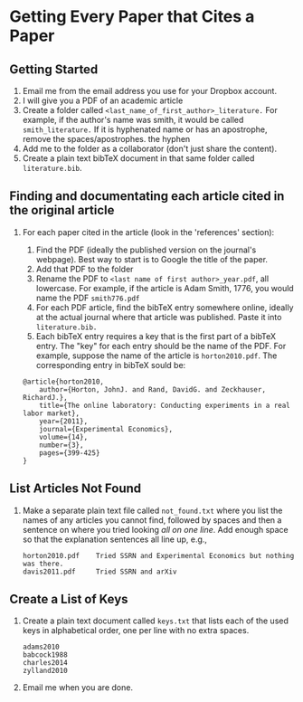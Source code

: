 Getting Every Paper that Cites a Paper
======================================

Getting Started
---------------
1. Email me from the email address you use for your Dropbox account. 
1. I will give you a PDF of an academic article
1. Create a folder called `<last_name_of_first_author>_literature.` For example, if the author's name was smith, it
would be called `smith_literature.` If it is hyphenated name or has an
apostrophe, remove the spaces/apostrophes. 
the hyphen  
1. Add me to the folder as a collaborator (don't just share the content). 
1. Create a plain text bibTeX document in that same folder called `literature.bib`.   

Finding and documentating each article cited in the original article 
---------------------------------------------------------------------
1. For each paper cited in the article (look in the 'references' section): 
   1. Find the PDF (ideally the published version on the journal's webpage). Best way to start is to Google the title of the paper.  
   1. Add that PDF to the folder 
   1. Rename the PDF to `<last name of first author>_year.pdf`, all lowercase. For
   example, if the article is Adam Smith, 1776, you would name the PDF `smith776.pdf` 
   1. For each PDF article, find the bibTeX entry somewhere online,
ideally at the actual journal where that article was published. Paste
it into `literature.bib.`
   1. Each bibTeX entry requires a key that is the first part of a bibTeX
entry. The "key" for each entry should be the name of the PDF.
For example, suppose the name of the article is `horton2010.pdf`.
The corresponding entry in bibTeX sould be: 
	
	```
	@article{horton2010,
	    author={Horton, JohnJ. and Rand, DavidG. and Zeckhauser, RichardJ.},
		title={The online laboratory: Conducting experiments in a real labor market},
		year={2011},
		journal={Experimental Economics},
		volume={14},
		number={3},
		pages={399-425}
	}
	```

List Articles Not Found
-----------------------
1. Make a separate plain text file called `not_found.txt` where you list the names of any articles you cannot find, followed by spaces and then a sentence on where you tried looking _all on one line_. 
Add enough space so that the explanation sentences all line up, e.g., 

	```
	horton2010.pdf    Tried SSRN and Experimental Economics but nothing was there. 
	davis2011.pdf     Tried SSRN and arXiv
	```
	

Create a List of Keys
---------------------
1. Create a plain text document called ``keys.txt`` that lists each of the
used keys in alphabetical order, one per line with no extra spaces. 

	```	
	adams2010
	babcock1988
	charles2014
	zylland2010
	```	

1. Email me when you are done. 

